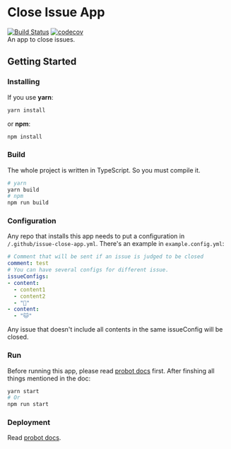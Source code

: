# Close Issue App
[![Build Status](https://travis-ci.org/offu/close-issue-app.svg?branch=master)](https://travis-ci.org/offu/close-issue-app)
[![codecov](https://codecov.io/gh/offu/close-issue-app/branch/master/graph/badge.svg)](https://codecov.io/gh/offu/close-issue-app)  
An app to close issues.
## Getting Started
### Installing
If you use **yarn**:
``` bash
yarn install
```
or **npm**:
``` bash
npm install
```
### Build
The whole project is written in TypeScript. So you must compile it.
``` bash
# yarn
yarn build
# npm
npm run build
```
### Configuration
Any repo that installs this app needs to put a configuration in `/.github/issue-close-app.yml`. There's an example in `example.config.yml`:
``` yaml
# Comment that will be sent if an issue is judged to be closed
comment: test
# You can have several configs for different issue.
issueConfigs:
- content:
  - content1
  - content2
  - "🐶"
- content:
  - "🐱"
```
Any issue that doesn't include all contents in the same issueConfig will be closed.
### Run
Before running this app, please read [probot docs](https://probot.github.io/docs/development/) first.
After finshing all things mentioned in the doc:
```bash
yarn start
# Or
npm run start
```
### Deployment
Read [probot docs](https://probot.github.io/docs/deployment/).

